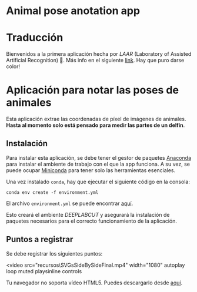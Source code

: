 # Animal pose anotation app




# Traducción

Bienvenidos a la primera aplicación hecha por *LAAR* (Laboratory of Assisted Artificial Recognition) 🎉. Más info en el siguiente [link](https://github.com/LAAR-Valdivia). Hay que puro darse color!


# Aplicación para notar las poses de animales 

Esta aplicación extrae las coordenadas de píxel de imágenes de animales. **Hasta al momento solo está pensado para medir las partes de un delfín**.

## Instalación

Para instalar esta aplicación, se debe tener el gestor de paquetes [Anaconda](https://www.anaconda.com/) para instalar el ambiente de trabajo con el que la app funciona. A su vez, se puede ocupar [Miniconda](https://www.anaconda.com/docs/getting-started/miniconda/main) para tener solo las herramientas esenciales.

Una vez instalado `conda`, hay que ejecutar el siguiente código en la consola:

```
conda env create -f environment.yml
```

El archivo `environment.yml` se puede encontrar [aquí](https://github.com/LAAR-Valdivia/Animal-pose-anotation-app/blob/experimental/environment.yml).

Esto creará el ambiente *DEEPLABCUT* y asegurará la instalación de paquetes necesarios para el correcto funcionamiento de la aplicación.

## Puntos a registrar

Se debe registrar los siguientes puntos: 

<video src="recursos\SVGsSideBySideFinal.mp4"
       width="1080"
       autoplay    <!-- arranca solo (GitHub solo lo permite si está muted) -->
       loop        <!-- se repite indefinidamente -->
       muted       <!-- requisito para que funcione autoplay en la mayoría de navegadores -->
       playsinline <!-- evita pasar a pantalla completa en móviles -->
       controls    <!-- quita esta línea si no quieres los botones -->
>
  Tu navegador no soporta vídeo HTML5.
  Puedes descargarlo desde <a href="recursos\SVGsSideBySideFinal.mp4">aquí</a>.
</video>










